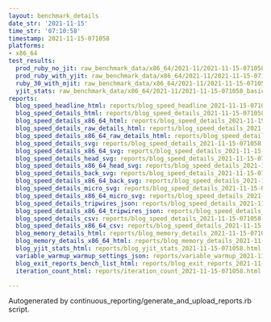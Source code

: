 ```yaml
---
layout: benchmark_details
date_str: '2021-11-15'
time_str: '07:10:58'
timestamp: 2021-11-15-071058
platforms:
- x86_64
test_results:
  prod_ruby_no_jit: raw_benchmark_data/x86_64/2021-11/2021-11-15-071058_basic_benchmark_prod_ruby_no_jit.json
  prod_ruby_with_yjit: raw_benchmark_data/x86_64/2021-11/2021-11-15-071058_basic_benchmark_prod_ruby_with_yjit.json
  ruby_30_with_mjit: raw_benchmark_data/x86_64/2021-11/2021-11-15-071058_basic_benchmark_ruby_30_with_mjit.json
  yjit_stats: raw_benchmark_data/x86_64/2021-11/2021-11-15-071058_basic_benchmark_yjit_stats.json
reports:
  blog_speed_headline_html: reports/blog_speed_headline_2021-11-15-071058.html
  blog_speed_details_html: reports/blog_speed_details_2021-11-15-071058.html
  blog_speed_details_x86_64_html: reports/blog_speed_details_2021-11-15-071058.x86_64.html
  blog_speed_details_raw_details_html: reports/blog_speed_details_2021-11-15-071058.raw_details.html
  blog_speed_details_x86_64_raw_details_html: reports/blog_speed_details_2021-11-15-071058.x86_64.raw_details.html
  blog_speed_details_svg: reports/blog_speed_details_2021-11-15-071058.svg
  blog_speed_details_x86_64_svg: reports/blog_speed_details_2021-11-15-071058.x86_64.svg
  blog_speed_details_head_svg: reports/blog_speed_details_2021-11-15-071058.head.svg
  blog_speed_details_x86_64_head_svg: reports/blog_speed_details_2021-11-15-071058.x86_64.head.svg
  blog_speed_details_back_svg: reports/blog_speed_details_2021-11-15-071058.back.svg
  blog_speed_details_x86_64_back_svg: reports/blog_speed_details_2021-11-15-071058.x86_64.back.svg
  blog_speed_details_micro_svg: reports/blog_speed_details_2021-11-15-071058.micro.svg
  blog_speed_details_x86_64_micro_svg: reports/blog_speed_details_2021-11-15-071058.x86_64.micro.svg
  blog_speed_details_tripwires_json: reports/blog_speed_details_2021-11-15-071058.tripwires.json
  blog_speed_details_x86_64_tripwires_json: reports/blog_speed_details_2021-11-15-071058.x86_64.tripwires.json
  blog_speed_details_csv: reports/blog_speed_details_2021-11-15-071058.csv
  blog_speed_details_x86_64_csv: reports/blog_speed_details_2021-11-15-071058.x86_64.csv
  blog_memory_details_html: reports/blog_memory_details_2021-11-15-071058.html
  blog_memory_details_x86_64_html: reports/blog_memory_details_2021-11-15-071058.x86_64.html
  blog_yjit_stats_html: reports/blog_yjit_stats_2021-11-15-071058.html
  variable_warmup_warmup_settings_json: reports/variable_warmup_2021-11-15-071058.warmup_settings.json
  blog_exit_reports_bench_list_html: reports/blog_exit_reports_2021-11-15-071058.bench_list.html
  iteration_count_html: reports/iteration_count_2021-11-15-071058.html

---
```

Autogenerated by continuous_reporting/generate_and_upload_reports.rb script.
